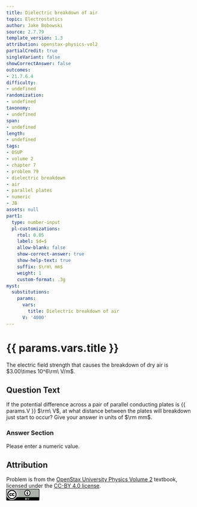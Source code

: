 ```yaml
---
title: Dielectric breakdown of air
topic: Electrostatics
author: Jake Bobowski
source: 2.7.79
template_version: 1.3
attribution: openstax-physics-vol2
partialCredit: true
singleVariant: false
showCorrectAnswer: false
outcomes:
- 21.7.6.4
difficulty:
- undefined
randomization:
- undefined
taxonomy:
- undefined
span:
- undefined
length:
- undefined
tags:
- OSUP
- volume 2
- chapter 7
- problem 79
- dielectric breakdown
- air
- parallel plates
- numeric
- JB
assets: null
part1:
  type: number-input
  pl-customizations:
    rtol: 0.05
    label: $d=$
    allow-blank: false
    show-correct-answer: true
    show-help-text: true
    suffix: $\rm\ mm$
    weight: 1
    custom-format: .3g
myst:
  substitutions:
    params:
      vars:
        title: Dielectric breakdown of air
      V: '4000'
---
```

# {{ params.vars.title }}
The electric field strength that causes the breakdown of dry air is $3.00\times 10^6\rm\ V/m$.

## Question Text

If the potential difference across a pair of parallel conducting plates is {{ params.V }} $\rm\ V$, at what distance between the plates will breakdown just start to occur?
Give your answer in units of $\rm mm$.

### Answer Section

Please enter a numeric value.

## Attribution

Problem is from the [OpenStax University Physics Volume 2](https://openstax.org/details/books/university-physics-volume-2) textbook, licensed under the [CC-BY 4.0 license](https://creativecommons.org/licenses/by/4.0/).<br>![Image representing the Creative Commons 4.0 BY license.](https://raw.githubusercontent.com/firasm/bits/master/by.png)